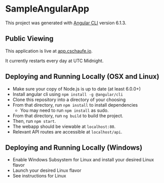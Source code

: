 # SampleAngularApp

This project was generated with [Angular CLI](https://github.com/angular/angular-cli) version 6.1.3.

## Public Viewing

This application is live at [app.cschaufe.io](http://app.cschaufe.io/).

It currently restarts every day at UTC Midnight.

## Deploying and Running Locally (OSX and Linux)

- Make sure your copy of Node.js is up to date (at least 6.0.0+)
- Install angular cli using `npm install -g @angular/cli`
- Clone this repository into a directory of your choosing
- From that directory, run `npm install` to install dependencies
  - You may need to run `npm install` as sudo.
- From that directory, run `ng build` to build the project.
- Then, run `npm start`.
- The webapp should be viewable at `localhost:80`.
- Relevant API routes are accessible at `localhost/api`. 

## Deploying and Running Locally (Windows)

- Enable Windows Subsystem for Linux and install your desired Linux flavor
- Launch your desired Linux flavor
- See instructions for Linux
